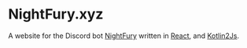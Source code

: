 [website]: https://nightfury.xyz/

# NightFury.xyz

A website for the Discord bot [NightFury][website] written in [React](https://reactjs.org/),
and [Kotlin2Js](https://kotlinlang.org/).
